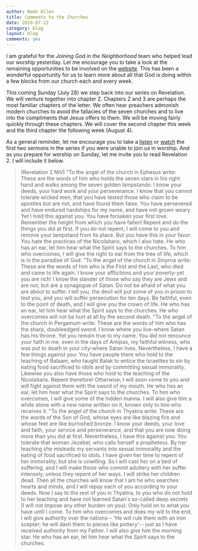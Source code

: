 ```yaml
---
author: Wade Allen
title: Comments to the Churches
date: 2019-07-22
category: blog
layout: blog
comments: yes
---
```


I am grateful for the *Joining God in the Neighborhood* team who helped lead our worship yesterday. Let me encourage you to take a look at the remaining opportunities to be involved on the [website](https://fbcmuncie.org/jgitn). This has been a wonderful opportunity for us to learn more about all that God is doing within a few blocks from our church each and every week.

This coming Sunday (July 28) we step back into our series on Revelation. We will venture together into chapter 2. Chapters 2 and 3 are perhaps the most familiar chapters of the letter. We often hear preachers admonish modern churches to avoid the fallacies of the seven churches and to live into the compliments that Jesus offers to them. We will be moving fairly quickly through these chapters. We will cover the second chapter this week and the third chapter the following week (August 4).

As a general reminder, let me encourage you to take a [listen](https://fbcmuncie.org/podcast/fbcmuncie.xml) or [watch](https://fbcmuncie.org/video) the first two sermons in the series if you were unable to join us in worship. And as you prepare for worship on Sunday, let me invite you to read Revelation 2. I will include it below.

>(Revelation 2 NIV) "To the angel of the church in Ephesus write: These are the words of him who holds the seven stars in his right hand and walks among the seven golden lampstands: I know your deeds, your hard work and your perseverance. I know that you cannot tolerate wicked men, that you have tested those who claim to be apostles but are not, and have found them false. You have persevered and have endured hardships for my name, and have not grown weary. Yet I hold this against you: You have forsaken your first love. Remember the height from which you have fallen! Repent and do the things you did at first. If you do not repent, I will come to you and remove your lampstand from its place. But you have this in your favor: You hate the practices of the Nicolaitans, which I also hate. He who has an ear, let him hear what the Spirit says to the churches. To him who overcomes, I will give the right to eat from the tree of life, which is in the paradise of God. "To the angel of the church in Smyrna write: These are the words of him who is the First and the Last, who died and came to life again. I know your afflictions and your poverty-yet you are rich! I know the slander of those who say they are Jews and are not, but are a synagogue of Satan. Do not be afraid of what you are about to suffer. I tell you, the devil will put some of you in prison to test you, and you will suffer persecution for ten days. Be faithful, even to the point of death, and I will give you the crown of life. He who has an ear, let him hear what the Spirit says to the churches. He who overcomes will not be hurt at all by the second death. "To the angel of the church in Pergamum write: These are the words of him who has the sharp, doubleedged sword. I know where you live-where Satan has his throne. Yet you remain true to my name. You did not renounce your faith in me, even in the days of Antipas, my faithful witness, who was put to death in your city-where Satan lives. Nevertheless, I have a few things against you: You have people there who hold to the teaching of Balaam, who taught Balak to entice the Israelites to sin by eating food sacrificed to idols and by committing sexual immorality. Likewise you also have those who hold to the teaching of the Nicolaitans. Repent therefore! Otherwise, I will soon come to you and will fight against them with the sword of my mouth. He who has an ear, let him hear what the Spirit says to the churches. To him who overcomes, I will give some of the hidden manna. I will also give him a white stone with a new name written on it, known only to him who receives it. "To the angel of the church in Thyatira write: These are the words of the Son of God, whose eyes are like blazing fire and whose feet are like burnished bronze. I know your deeds, your love and faith, your service and perseverance, and that you are now doing more than you did at first. Nevertheless, I have this against you: You tolerate that woman Jezebel, who calls herself a prophetess. By her teaching she misleads my servants into sexual immorality and the eating of food sacrificed to idols. I have given her time to repent of her immorality, but she is unwilling. So I will cast her on a bed of suffering, and I will make those who commit adultery with her suffer intensely, unless they repent of her ways. I will strike her children dead. Then all the churches will know that I am he who searches hearts and minds, and I will repay each of you according to your deeds. Now I say to the rest of you in Thyatira, to you who do not hold to her teaching and have not learned Satan's so-called deep secrets (I will not impose any other burden on you): Only hold on to what you have until I come. To him who overcomes and does my will to the end, I will give authority over the nations-- 'He will rule them with an iron scepter; he will dash them to pieces like pottery'-- just as I have received authority from my Father. I will also give him the morning star. He who has an ear, let him hear what the Spirit says to the churches.

